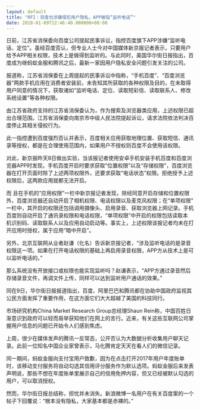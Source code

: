 ```yaml
---
layout: default
title: "RFI：百度也涉嫌侵犯用户隐私，APP被指“监听电话”"
date: 2018-01-09T22:46:40.000000+08:00
---
```


日前，江苏省消保委向百度公司提起民事诉讼，指控百度旗下APP涉嫌“监听电话、定位”。虽经百度否认，但专业人士今对中国媒体新京报记者表示，只要用户 给予APP相关权限，技术上是做得到监听的。与此同时，美国华尔街日报指出，百度成为继蚂蚁金服和腾讯之后，最新一家因用户隐私安全问题引发关注的公司。

报道称，江苏省消保委在上周提起的民事诉讼中指称，“手机百度”、“百度浏览器”两款手机应用在消费者安装前，未告知其所获取的各种权限及目的，在未取得用户同意的情况下，获取诸如“监听电话、定位、读取短彩信、读取联系人、修改系统设置”等各种权限。

由江苏省政府支持的江苏省消保委认为，作为搜索及浏览器类应用，上述权限已超出合理范围。江苏省消保委向南京市中级人民法院提起诉讼，请求法院依法判决百度停止其相关侵权行为。

此一指控遭到百度强烈否认并表示，百度相关应用获取地理位置、获取短信、通讯录等授权，都是在合理使用范围内，如果用户不授权则百度不会使用该权限。

对此，新京报昨天8日做出实验，当该报记者使用安卓手机安装手机百度和百度浏览器APP时发现，手机百度开启时要求获取“位置权限”以及“存储权限”，百度浏览器在打开页面时除了上述两项权限外，还要求获取“电话状态”权限。拒绝授予上述权限后，这两款应用就都无法开启。

而 且在手机的“应用权限”一栏中新京报记者发现，除经同意开启存储和位置权限外，百度浏览器还自动开启了相机权限、电话权限以及麦克风权限；在“单项权限” 一栏中，其开启的权限还包括调用摄像头、启用录音、获取浏览器上网记录。手机百度则自动开启了通讯录权限和电话权限，“单项权限”中开启的权限包括读取本 机识别码、读取联系人以及应用自动启动等。事实上，上述权限该报记者均未在打开应用时授权，属于应用“暗中开启”。

另外，北京互联网从业者赵谦（化名）告诉新京报记者，“涉及监听电话的是录音权限这一项。如果在打开电话权限的基础上再启用录音权限，APP方从技术上是可以监听电话的。”

那么系统没有开放接口或权限也能实现监听吗？赵谦表示，“APP方通过录音然后存储录音文件，再调文件上传，同样可以达到监听用户通话的效果。”

同在9日，华尔街日报报道指出，百度、阿里巴巴和腾讯都在协助中国政府监视其公民方面发挥了重要作用，在这方面它们大大超越了美国的科技同行。

市场研究机构China Market Research Group总经理Shaun Rein称，中国百姓日渐意识到政府可以轻而易举获知他们在网上的言行。近来，有关这些互联网公司掌握用户信息的问题已开始令人们感到焦虑。

上周，很少在媒体发声的腾讯一反常态，公开否认为大数据分析收集用户聊天记录。此前一位知名中国企业家曾表示，马化腾肯定天天在看人们的微信记录。

同一期间，蚂蚁金服向支付宝用户致歉，因为在点击打开2017年用户年度账单时，该移动支付服务将自动勾选其信用评分服务作为默认选项。蚂蚁金服后来发表声明说，那些不想在年度账单里展示自己的信用免押内容，但又已经被默认勾选的用户，可以取消授权。

然而，华尔街日报总结称，担忧并未消失。新浪微博一名用户在有关百度案的一个帖子下回覆说：“根本没有隐私，大家基本都是赤裸的。”

